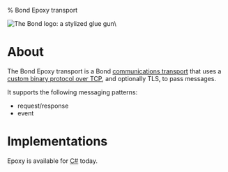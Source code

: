 % Bond Epoxy transport

![The Bond logo: a stylized glue gun](./src/logos/bond-logo-64x64-white.png)\


# About #

The Bond Epoxy transport is a Bond
[communications transport](bond_comm.html#transport-flexibility) that uses a
[custom binary protocol over TCP](bond_comm_epoxy_wire.html), and optionally
TLS, to pass messages.

It supports the following messaging patterns:

* request/response
* event

# Implementations #

Epoxy is available for [C#](bond_cs.html#epoxy-transport) today.
